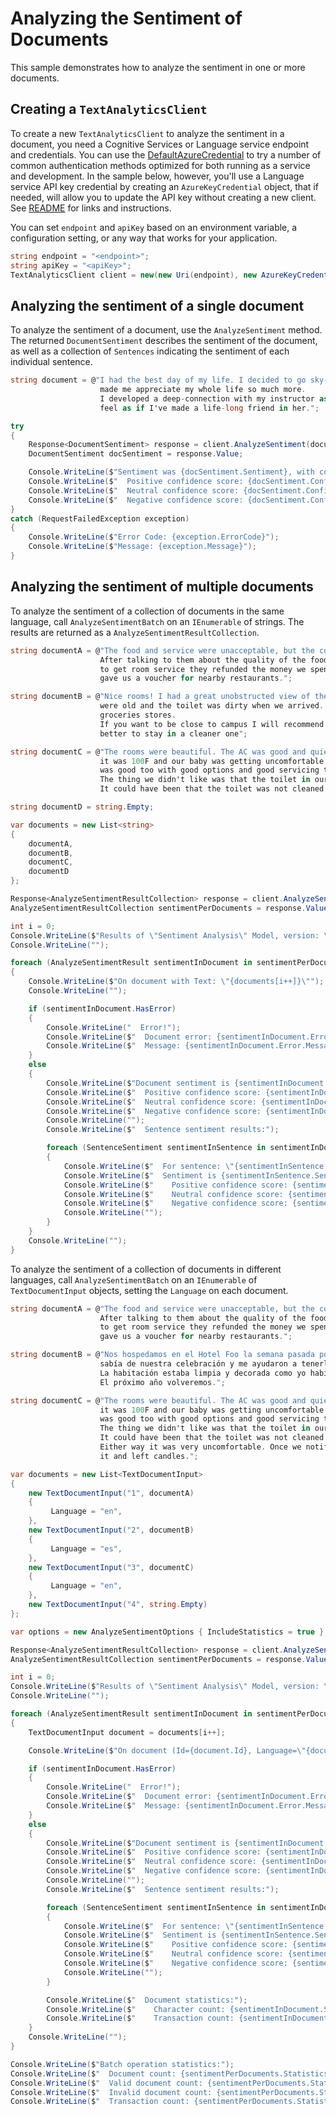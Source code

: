 # Analyzing the Sentiment of Documents

This sample demonstrates how to analyze the sentiment in one or more documents.

## Creating a `TextAnalyticsClient`

To create a new `TextAnalyticsClient` to analyze the sentiment in a document, you need a Cognitive Services or Language service endpoint and credentials.  You can use the [DefaultAzureCredential][DefaultAzureCredential] to try a number of common authentication methods optimized for both running as a service and development.  In the sample below, however, you'll use a Language service API key credential by creating an `AzureKeyCredential` object, that if needed, will allow you to update the API key without creating a new client. See [README][README] for links and instructions.

You can set `endpoint` and `apiKey` based on an environment variable, a configuration setting, or any way that works for your application.

```C# Snippet:CreateTextAnalyticsClient
string endpoint = "<endpoint>";
string apiKey = "<apiKey>";
TextAnalyticsClient client = new(new Uri(endpoint), new AzureKeyCredential(apiKey));
```

## Analyzing the sentiment of a single document

To analyze the sentiment of a document, use the `AnalyzeSentiment` method.  The returned `DocumentSentiment` describes the sentiment of the document, as well as a collection of `Sentences` indicating the sentiment of each individual sentence.

```C# Snippet:AnalyzeSentiment
string document = @"I had the best day of my life. I decided to go sky-diving and it
                    made me appreciate my whole life so much more.
                    I developed a deep-connection with my instructor as well, and I
                    feel as if I've made a life-long friend in her.";

try
{
    Response<DocumentSentiment> response = client.AnalyzeSentiment(document);
    DocumentSentiment docSentiment = response.Value;

    Console.WriteLine($"Sentiment was {docSentiment.Sentiment}, with confidence scores: ");
    Console.WriteLine($"  Positive confidence score: {docSentiment.ConfidenceScores.Positive}.");
    Console.WriteLine($"  Neutral confidence score: {docSentiment.ConfidenceScores.Neutral}.");
    Console.WriteLine($"  Negative confidence score: {docSentiment.ConfidenceScores.Negative}.");
}
catch (RequestFailedException exception)
{
    Console.WriteLine($"Error Code: {exception.ErrorCode}");
    Console.WriteLine($"Message: {exception.Message}");
}
```

## Analyzing the sentiment of multiple documents

To analyze the sentiment of a collection of documents in the same language, call `AnalyzeSentimentBatch` on an `IEnumerable` of strings.  The results are returned as a `AnalyzeSentimentResultCollection`.

```C# Snippet:TextAnalyticsSample2AnalyzeSentimentConvenience
string documentA = @"The food and service were unacceptable, but the concierge were nice.
                    After talking to them about the quality of the food and the process
                    to get room service they refunded the money we spent at the restaurant and
                    gave us a voucher for nearby restaurants.";

string documentB = @"Nice rooms! I had a great unobstructed view of the Microsoft campus but bathrooms
                    were old and the toilet was dirty when we arrived. It was close to bus stops and
                    groceries stores.
                    If you want to be close to campus I will recommend it, otherwise, might be
                    better to stay in a cleaner one";

string documentC = @"The rooms were beautiful. The AC was good and quiet, which was key for us as outside
                    it was 100F and our baby was getting uncomfortable because of the heat. The breakfast
                    was good too with good options and good servicing times.
                    The thing we didn't like was that the toilet in our bathroom was smelly.
                    It could have been that the toilet was not cleaned before we arrived.";

string documentD = string.Empty;

var documents = new List<string>
{
    documentA,
    documentB,
    documentC,
    documentD
};

Response<AnalyzeSentimentResultCollection> response = client.AnalyzeSentimentBatch(documents);
AnalyzeSentimentResultCollection sentimentPerDocuments = response.Value;

int i = 0;
Console.WriteLine($"Results of \"Sentiment Analysis\" Model, version: \"{sentimentPerDocuments.ModelVersion}\"");
Console.WriteLine("");

foreach (AnalyzeSentimentResult sentimentInDocument in sentimentPerDocuments)
{
    Console.WriteLine($"On document with Text: \"{documents[i++]}\"");
    Console.WriteLine("");

    if (sentimentInDocument.HasError)
    {
        Console.WriteLine("  Error!");
        Console.WriteLine($"  Document error: {sentimentInDocument.Error.ErrorCode}.");
        Console.WriteLine($"  Message: {sentimentInDocument.Error.Message}");
    }
    else
    {
        Console.WriteLine($"Document sentiment is {sentimentInDocument.DocumentSentiment.Sentiment}, with confidence scores: ");
        Console.WriteLine($"  Positive confidence score: {sentimentInDocument.DocumentSentiment.ConfidenceScores.Positive}.");
        Console.WriteLine($"  Neutral confidence score: {sentimentInDocument.DocumentSentiment.ConfidenceScores.Neutral}.");
        Console.WriteLine($"  Negative confidence score: {sentimentInDocument.DocumentSentiment.ConfidenceScores.Negative}.");
        Console.WriteLine("");
        Console.WriteLine($"  Sentence sentiment results:");

        foreach (SentenceSentiment sentimentInSentence in sentimentInDocument.DocumentSentiment.Sentences)
        {
            Console.WriteLine($"  For sentence: \"{sentimentInSentence.Text}\"");
            Console.WriteLine($"  Sentiment is {sentimentInSentence.Sentiment}, with confidence scores: ");
            Console.WriteLine($"    Positive confidence score: {sentimentInSentence.ConfidenceScores.Positive}.");
            Console.WriteLine($"    Neutral confidence score: {sentimentInSentence.ConfidenceScores.Neutral}.");
            Console.WriteLine($"    Negative confidence score: {sentimentInSentence.ConfidenceScores.Negative}.");
            Console.WriteLine("");
        }
    }
    Console.WriteLine("");
}
```

To analyze the sentiment of a collection of documents in different languages, call `AnalyzeSentimentBatch` on an `IEnumerable` of `TextDocumentInput` objects, setting the `Language` on each document.

```C# Snippet:TextAnalyticsSample2AnalyzeSentimentBatch
string documentA = @"The food and service were unacceptable, but the concierge were nice.
                    After talking to them about the quality of the food and the process
                    to get room service they refunded the money we spent at the restaurant and
                    gave us a voucher for nearby restaurants.";

string documentB = @"Nos hospedamos en el Hotel Foo la semana pasada por nuestro aniversario. La gerencia
                    sabía de nuestra celebración y me ayudaron a tenerle una sorpresa a mi pareja.
                    La habitación estaba limpia y decorada como yo había pedido. Una gran experiencia.
                    El próximo año volveremos.";

string documentC = @"The rooms were beautiful. The AC was good and quiet, which was key for us as outside
                    it was 100F and our baby was getting uncomfortable because of the heat. The breakfast
                    was good too with good options and good servicing times.
                    The thing we didn't like was that the toilet in our bathroom was smelly.
                    It could have been that the toilet was not cleaned before we arrived.
                    Either way it was very uncomfortable. Once we notified the staff, they came and cleaned
                    it and left candles.";

var documents = new List<TextDocumentInput>
{
    new TextDocumentInput("1", documentA)
    {
         Language = "en",
    },
    new TextDocumentInput("2", documentB)
    {
         Language = "es",
    },
    new TextDocumentInput("3", documentC)
    {
         Language = "en",
    },
    new TextDocumentInput("4", string.Empty)
};

var options = new AnalyzeSentimentOptions { IncludeStatistics = true };

Response<AnalyzeSentimentResultCollection> response = client.AnalyzeSentimentBatch(documents, options);
AnalyzeSentimentResultCollection sentimentPerDocuments = response.Value;

int i = 0;
Console.WriteLine($"Results of \"Sentiment Analysis\" Model, version: \"{sentimentPerDocuments.ModelVersion}\"");
Console.WriteLine("");

foreach (AnalyzeSentimentResult sentimentInDocument in sentimentPerDocuments)
{
    TextDocumentInput document = documents[i++];

    Console.WriteLine($"On document (Id={document.Id}, Language=\"{document.Language}\"):");

    if (sentimentInDocument.HasError)
    {
        Console.WriteLine("  Error!");
        Console.WriteLine($"  Document error: {sentimentInDocument.Error.ErrorCode}.");
        Console.WriteLine($"  Message: {sentimentInDocument.Error.Message}");
    }
    else
    {
        Console.WriteLine($"Document sentiment is {sentimentInDocument.DocumentSentiment.Sentiment}, with confidence scores: ");
        Console.WriteLine($"  Positive confidence score: {sentimentInDocument.DocumentSentiment.ConfidenceScores.Positive}.");
        Console.WriteLine($"  Neutral confidence score: {sentimentInDocument.DocumentSentiment.ConfidenceScores.Neutral}.");
        Console.WriteLine($"  Negative confidence score: {sentimentInDocument.DocumentSentiment.ConfidenceScores.Negative}.");
        Console.WriteLine("");
        Console.WriteLine($"  Sentence sentiment results:");

        foreach (SentenceSentiment sentimentInSentence in sentimentInDocument.DocumentSentiment.Sentences)
        {
            Console.WriteLine($"  For sentence: \"{sentimentInSentence.Text}\"");
            Console.WriteLine($"  Sentiment is {sentimentInSentence.Sentiment}, with confidence scores: ");
            Console.WriteLine($"    Positive confidence score: {sentimentInSentence.ConfidenceScores.Positive}.");
            Console.WriteLine($"    Neutral confidence score: {sentimentInSentence.ConfidenceScores.Neutral}.");
            Console.WriteLine($"    Negative confidence score: {sentimentInSentence.ConfidenceScores.Negative}.");
            Console.WriteLine("");
        }

        Console.WriteLine($"  Document statistics:");
        Console.WriteLine($"    Character count: {sentimentInDocument.Statistics.CharacterCount}");
        Console.WriteLine($"    Transaction count: {sentimentInDocument.Statistics.TransactionCount}");
    }
    Console.WriteLine("");
}

Console.WriteLine($"Batch operation statistics:");
Console.WriteLine($"  Document count: {sentimentPerDocuments.Statistics.DocumentCount}");
Console.WriteLine($"  Valid document count: {sentimentPerDocuments.Statistics.ValidDocumentCount}");
Console.WriteLine($"  Invalid document count: {sentimentPerDocuments.Statistics.InvalidDocumentCount}");
Console.WriteLine($"  Transaction count: {sentimentPerDocuments.Statistics.TransactionCount}");
```

[DefaultAzureCredential]: https://github.com/Azure/azure-sdk-for-net/blob/main/sdk/identity/Azure.Identity/README.md
[README]: https://github.com/Azure/azure-sdk-for-net/blob/main/sdk/textanalytics/Azure.AI.TextAnalytics/README.md
